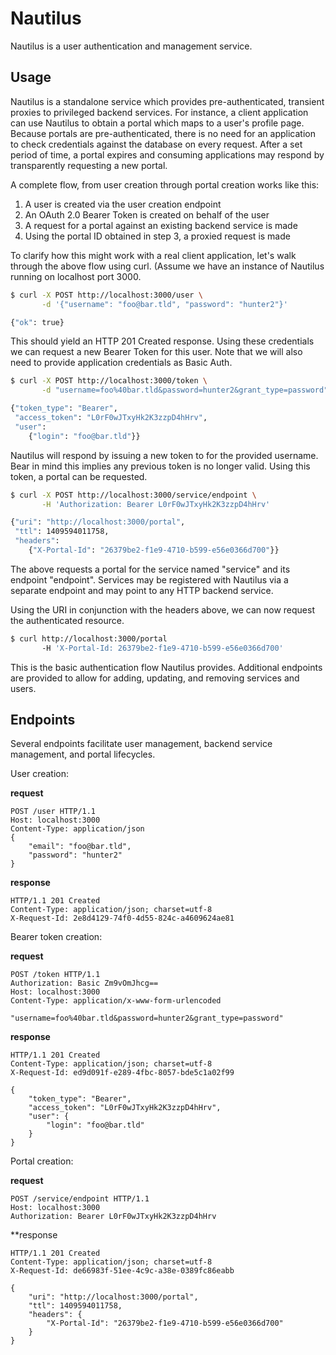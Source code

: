 # Nautilus

Nautilus is a user authentication and management service.

## Usage
Nautilus is a standalone service which provides pre-authenticated, transient
proxies to privileged backend services. For instance, a client application can
use Nautilus to obtain a portal which maps to a user's profile page. Because
portals are pre-authenticated, there is no need for an application to check
credentials against the database on every request. After a set period of time,
a portal expires and consuming applications may respond by transparently
requesting a new portal.

A complete flow, from user creation through portal creation works like this:

1. A user is created via the user creation endpoint
2. An OAuth 2.0 Bearer Token is created on behalf of the user
3. A request for a portal against an existing backend service is made
4. Using the portal ID obtained in step 3, a proxied request is made

To clarify how this might work with a real client application, let's walk
through the above flow using curl. (Assume we have an instance of Nautilus
running on localhost port 3000.

```sh
$ curl -X POST http://localhost:3000/user \
       -d '{"username": "foo@bar.tld", "password": "hunter2"}'

{"ok": true}
```

This should yield an HTTP 201 Created response. Using these credentials we can
request a new Bearer Token for this user. Note that we will also need to
provide application credentials as Basic Auth.

```sh
$ curl -X POST http://localhost:3000/token \
       -d "username=foo%40bar.tld&password=hunter2&grant_type=password"

{"token_type": "Bearer",
 "access_token": "L0rF0wJTxyHk2K3zzpD4hHrv",
 "user":
    {"login": "foo@bar.tld"}}
```

Nautilus will respond by issuing a new token to for the provided username. Bear
in mind this implies any previous token is no longer valid. Using this token,
a portal can be requested.

```sh
$ curl -X POST http://localhost:3000/service/endpoint \
       -H 'Authorization: Bearer L0rF0wJTxyHk2K3zzpD4hHrv'

{"uri": "http://localhost:3000/portal",
 "ttl": 1409594011758,
 "headers":
    {"X-Portal-Id": "26379be2-f1e9-4710-b599-e56e0366d700"}}
```

The above requests a portal for the service named "service" and its endpoint
"endpoint". Services may be registered with Nautilus via a separate endpoint
and may point to any HTTP backend service.

Using the URI in conjunction with the headers above, we can now request the
authenticated resource.

```sh
$ curl http://localhost:3000/portal
       -H 'X-Portal-Id: 26379be2-f1e9-4710-b599-e56e0366d700'
```

This is the basic authentication flow Nautilus provides. Additional endpoints
are provided to allow for adding, updating, and removing services and users.

## Endpoints
Several endpoints facilitate user management, backend service management, and
portal lifecycles.

User creation:

**request**
```http
POST /user HTTP/1.1
Host: localhost:3000
Content-Type: application/json
{
    "email": "foo@bar.tld",
    "password": "hunter2"
}
```

**response**
```http
HTTP/1.1 201 Created
Content-Type: application/json; charset=utf-8
X-Request-Id: 2e8d4129-74f0-4d55-824c-a4609624ae81
```

Bearer token creation:

**request**
```http
POST /token HTTP/1.1
Authorization: Basic Zm9vOmJhcg==
Host: localhost:3000
Content-Type: application/x-www-form-urlencoded

"username=foo%40bar.tld&password=hunter2&grant_type=password"
```

**response**
```http
HTTP/1.1 201 Created
Content-Type: application/json; charset=utf-8
X-Request-Id: ed9d091f-e289-4fbc-8057-bde5c1a02f99

{
    "token_type": "Bearer",
    "access_token": "L0rF0wJTxyHk2K3zzpD4hHrv",
    "user": {
        "login": "foo@bar.tld"
    }
}
```

Portal creation:

**request**
```http
POST /service/endpoint HTTP/1.1
Host: localhost:3000
Authorization: Bearer L0rF0wJTxyHk2K3zzpD4hHrv
```

**response
```http
HTTP/1.1 201 Created
Content-Type: application/json; charset=utf-8
X-Request-Id: de66983f-51ee-4c9c-a38e-0389fc86eabb

{
    "uri": "http://localhost:3000/portal",
    "ttl": 1409594011758,
    "headers": {
        "X-Portal-Id": "26379be2-f1e9-4710-b599-e56e0366d700"
    }
}
```
